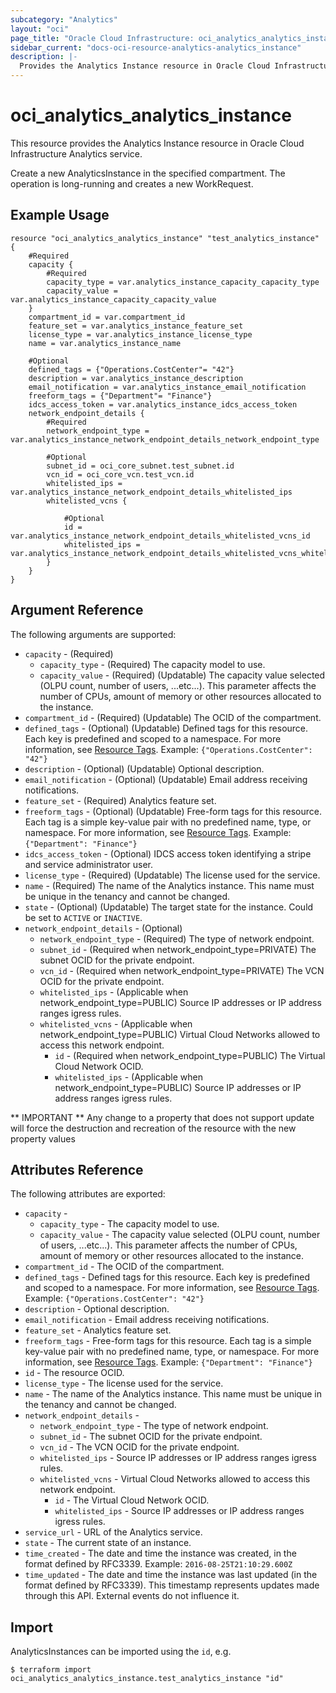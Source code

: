 ```yaml
---
subcategory: "Analytics"
layout: "oci"
page_title: "Oracle Cloud Infrastructure: oci_analytics_analytics_instance"
sidebar_current: "docs-oci-resource-analytics-analytics_instance"
description: |-
  Provides the Analytics Instance resource in Oracle Cloud Infrastructure Analytics service
---
```


# oci_analytics_analytics_instance
This resource provides the Analytics Instance resource in Oracle Cloud Infrastructure Analytics service.

Create a new AnalyticsInstance in the specified compartment. The operation is long-running
and creates a new WorkRequest.


## Example Usage

```hcl
resource "oci_analytics_analytics_instance" "test_analytics_instance" {
	#Required
	capacity {
		#Required
		capacity_type = var.analytics_instance_capacity_capacity_type
		capacity_value = var.analytics_instance_capacity_capacity_value
	}
	compartment_id = var.compartment_id
	feature_set = var.analytics_instance_feature_set
	license_type = var.analytics_instance_license_type
	name = var.analytics_instance_name

	#Optional
	defined_tags = {"Operations.CostCenter"= "42"}
	description = var.analytics_instance_description
	email_notification = var.analytics_instance_email_notification
	freeform_tags = {"Department"= "Finance"}
	idcs_access_token = var.analytics_instance_idcs_access_token
	network_endpoint_details {
		#Required
		network_endpoint_type = var.analytics_instance_network_endpoint_details_network_endpoint_type

		#Optional
		subnet_id = oci_core_subnet.test_subnet.id
		vcn_id = oci_core_vcn.test_vcn.id
		whitelisted_ips = var.analytics_instance_network_endpoint_details_whitelisted_ips
		whitelisted_vcns {

			#Optional
			id = var.analytics_instance_network_endpoint_details_whitelisted_vcns_id
			whitelisted_ips = var.analytics_instance_network_endpoint_details_whitelisted_vcns_whitelisted_ips
		}
	}
}
```

## Argument Reference

The following arguments are supported:

* `capacity` - (Required) 
	* `capacity_type` - (Required) The capacity model to use. 
	* `capacity_value` - (Required) (Updatable) The capacity value selected (OLPU count, number of users, ...etc...). This parameter affects the number of CPUs, amount of memory or other resources allocated to the instance. 
* `compartment_id` - (Required) (Updatable) The OCID of the compartment. 
* `defined_tags` - (Optional) (Updatable) Defined tags for this resource. Each key is predefined and scoped to a namespace. For more information, see [Resource Tags](https://docs.cloud.oracle.com/iaas/Content/General/Concepts/resourcetags.htm).  Example: `{"Operations.CostCenter": "42"}` 
* `description` - (Optional) (Updatable) Optional description. 
* `email_notification` - (Optional) (Updatable) Email address receiving notifications. 
* `feature_set` - (Required) Analytics feature set. 
* `freeform_tags` - (Optional) (Updatable) Free-form tags for this resource. Each tag is a simple key-value pair with no predefined name, type, or namespace. For more information, see [Resource Tags](https://docs.cloud.oracle.com/iaas/Content/General/Concepts/resourcetags.htm).  Example: `{"Department": "Finance"}` 
* `idcs_access_token` - (Optional) IDCS access token identifying a stripe and service administrator user. 
* `license_type` - (Required) (Updatable) The license used for the service. 
* `name` - (Required) The name of the Analytics instance. This name must be unique in the tenancy and cannot be changed. 
* `state` - (Optional) (Updatable) The target state for the instance. Could be set to `ACTIVE` or `INACTIVE`. 
* `network_endpoint_details` - (Optional) 
	* `network_endpoint_type` - (Required) The type of network endpoint. 
	* `subnet_id` - (Required when network_endpoint_type=PRIVATE) The subnet OCID for the private endpoint. 
	* `vcn_id` - (Required when network_endpoint_type=PRIVATE) The VCN OCID for the private endpoint. 
	* `whitelisted_ips` - (Applicable when network_endpoint_type=PUBLIC) Source IP addresses or IP address ranges igress rules. 
	* `whitelisted_vcns` - (Applicable when network_endpoint_type=PUBLIC) Virtual Cloud Networks allowed to access this network endpoint. 
		* `id` - (Required when network_endpoint_type=PUBLIC) The Virtual Cloud Network OCID. 
		* `whitelisted_ips` - (Applicable when network_endpoint_type=PUBLIC) Source IP addresses or IP address ranges igress rules. 


** IMPORTANT **
Any change to a property that does not support update will force the destruction and recreation of the resource with the new property values

## Attributes Reference

The following attributes are exported:

* `capacity` - 
	* `capacity_type` - The capacity model to use. 
	* `capacity_value` - The capacity value selected (OLPU count, number of users, ...etc...). This parameter affects the number of CPUs, amount of memory or other resources allocated to the instance. 
* `compartment_id` - The OCID of the compartment. 
* `defined_tags` - Defined tags for this resource. Each key is predefined and scoped to a namespace. For more information, see [Resource Tags](https://docs.cloud.oracle.com/iaas/Content/General/Concepts/resourcetags.htm).  Example: `{"Operations.CostCenter": "42"}` 
* `description` - Optional description. 
* `email_notification` - Email address receiving notifications. 
* `feature_set` - Analytics feature set. 
* `freeform_tags` - Free-form tags for this resource. Each tag is a simple key-value pair with no predefined name, type, or namespace. For more information, see [Resource Tags](https://docs.cloud.oracle.com/iaas/Content/General/Concepts/resourcetags.htm).  Example: `{"Department": "Finance"}` 
* `id` - The resource OCID. 
* `license_type` - The license used for the service. 
* `name` - The name of the Analytics instance. This name must be unique in the tenancy and cannot be changed. 
* `network_endpoint_details` - 
	* `network_endpoint_type` - The type of network endpoint. 
	* `subnet_id` - The subnet OCID for the private endpoint. 
	* `vcn_id` - The VCN OCID for the private endpoint. 
	* `whitelisted_ips` - Source IP addresses or IP address ranges igress rules. 
	* `whitelisted_vcns` - Virtual Cloud Networks allowed to access this network endpoint. 
		* `id` - The Virtual Cloud Network OCID. 
		* `whitelisted_ips` - Source IP addresses or IP address ranges igress rules. 
* `service_url` - URL of the Analytics service. 
* `state` - The current state of an instance. 
* `time_created` - The date and time the instance was created, in the format defined by RFC3339.  Example: `2016-08-25T21:10:29.600Z` 
* `time_updated` - The date and time the instance was last updated (in the format defined by RFC3339). This timestamp represents updates made through this API. External events do not influence it. 

## Import

AnalyticsInstances can be imported using the `id`, e.g.

```
$ terraform import oci_analytics_analytics_instance.test_analytics_instance "id"
```

